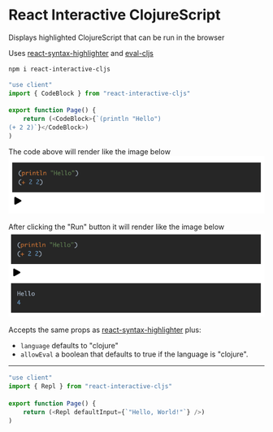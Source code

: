 # React Interactive ClojureScript

Displays highlighted ClojureScript that can be run in the browser

Uses [react-syntax-highlighter](https://github.com/react-syntax-highlighter/react-syntax-highlighter) and [eval-cljs](https://github.com/thiagooak/eval-cljs)

```sh
npm i react-interactive-cljs
```

```js
"use client"
import { CodeBlock } from "react-interactive-cljs"

export function Page() {
    return (<CodeBlock>{`(println "Hello")
(+ 2 2)`}</CodeBlock>)
)

```

The code above will render like the image below
![](before.png)

After clicking the "Run" button it will render like the image below
![](after.png)

Accepts the same props as [react-syntax-highlighter](https://github.com/react-syntax-highlighter/react-syntax-highlighter?tab=readme-ov-file#props)
plus:

* `language` defaults to "clojure"
* `allowEval` a boolean that defaults to true if the language is "clojure".

---

```js
"use client"
import { Repl } from "react-interactive-cljs"

export function Page() {
    return (<Repl defaultInput={`"Hello, World!"`} />)
)

```
